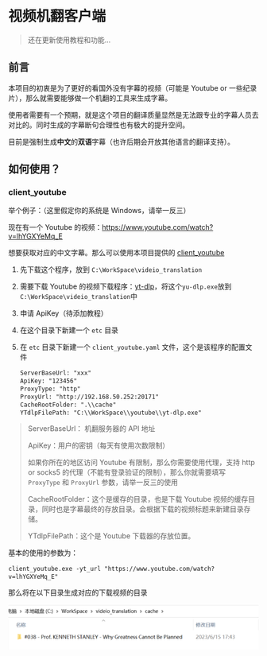 # 视频机翻客户端

> 还在更新使用教程和功能...

## 前言

本项目的初衷是为了更好的看国外没有字幕的视频（可能是 Youtube or 一些纪录片），那么就需要能够做一个机翻的工具来生成字幕。

使用者需要有一个预期，就是这个项目的翻译质量显然是无法跟专业的字幕人员去对比的。同时生成的字幕断句合理性也有极大的提升空间。

目前是强制生成**中文**的**双语**字幕（也许后期会开放其他语言的翻译支持）。

## 如何使用？

### client_youtube

举个例子：（这里假定你的系统是 Windows，请举一反三）

现在有一个 Youtube 的视频：https://www.youtube.com/watch?v=lhYGXYeMq_E

想要获取对应的中文字幕。那么可以使用本项目提供的 [client_youtube](https://github.com/VideoTranslationTools/client/tree/master/cmd/client_youtube)

1. 先下载这个程序，放到 `C:\WorkSpace\videio_translation`

2. 需要下载 Youtube 的视频下载程序：[yt-dlp](https://github.com/yt-dlp/yt-dlp/releases)，将这个`yu-dlp.exe`放到`C:\WorkSpace\videio_translation`中

3. 申请 ApiKey（待添加教程）

4. 在这个目录下新建一个 `etc` 目录

5. 在 `etc` 目录下新建一个 `client_youtube.yaml` 文件，这个是该程序的配置文件

   ```
   ServerBaseUrl: "xxx"
   ApiKey: "123456"
   ProxyType: "http"
   ProxyUrl: "http://192.168.50.252:20171"
   CacheRootFolder: ".\\cache"
   YTdlpFilePath: "C:\\WorkSpace\\youtube\\yt-dlp.exe"
   ```

> ServerBaseUrl： 机翻服务器的 API 地址
>
> ApiKey：用户的密钥（每天有使用次数限制）
>
> 如果你所在的地区访问 Youtube 有限制，那么你需要使用代理，支持 http or socks5 的代理（不能有登录验证的限制），那么你就需要填写 `ProxyType` 和 `ProxyUrl` 参数，请举一反三的使用
>
> CacheRootFolder：这个是缓存的目录，也是下载 Youtube 视频的缓存目录，同时也是字幕最终的存放目录。会根据下载的视频标题来新建目录存储。
>
> YTdlpFilePath：这个是 Youtube 下载器的存放位置。

基本的使用的参数为：

```shell
client_youtube.exe -yt_url "https://www.youtube.com/watch?v=lhYGXYeMq_E"
```

那么将在以下目录生成对应的下载视频的目录

![image-20230615174406755](assets/image-20230615174406755.png)
